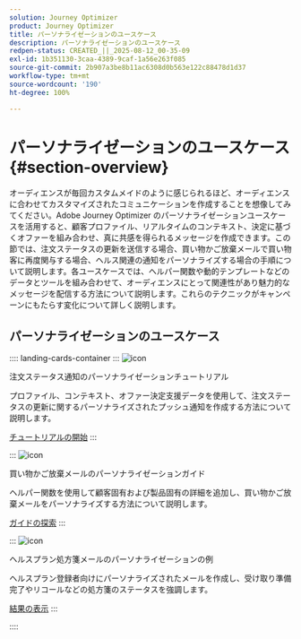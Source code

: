 ```yaml
---
solution: Journey Optimizer
product: Journey Optimizer
title: パーソナライゼーションのユースケース
description: パーソナライゼーションのユースケース
redpen-status: CREATED_||_2025-08-12_00-35-09
exl-id: 1b351130-3caa-4389-9caf-1a56e263f085
source-git-commit: 2b907a3be8b11ac6308d0b563e122c88478d1d37
workflow-type: tm+mt
source-wordcount: '190'
ht-degree: 100%

---
```


# パーソナライゼーションのユースケース{#section-overview}

オーディエンスが毎回カスタムメイドのように感じられるほど、オーディエンスに合わせてカスタマイズされたコミュニケーションを作成することを想像してみてください。Adobe Journey Optimizer のパーソナライゼーションユースケースを活用すると、顧客プロファイル、リアルタイムのコンテキスト、決定に基づくオファーを組み合わせ、真に共感を得られるメッセージを作成できます。この節では、注文ステータスの更新を送信する場合、買い物かご放棄メールで買い物客に再度関与する場合、ヘルス関連の通知をパーソナライズする場合の手順について説明します。各ユースケースでは、ヘルパー関数や動的テンプレートなどのデータとツールを組み合わせて、オーディエンスにとって関連性があり魅力的なメッセージを配信する方法について説明します。これらのテクニックがキャンペーンにもたらす変化について詳しく説明します。

## パーソナライゼーションのユースケース

:::: landing-cards-container
:::
![icon](https://cdn.experienceleague.adobe.com/icons/circle-play.svg?lang=ja)

注文ステータス通知のパーソナライゼーションチュートリアル

プロファイル、コンテキスト、オファー決定支援データを使用して、注文ステータスの更新に関するパーソナライズされたプッシュ通知を作成する方法について説明します。

[チュートリアルの開始](../using/personalization/personalization-use-case.md)
:::

:::
![icon](https://cdn.experienceleague.adobe.com/icons/bullseye.svg?lang=ja)

買い物かご放棄メールのパーソナライゼーションガイド

ヘルパー関数を使用して顧客固有および製品固有の詳細を追加し、買い物かご放棄メールをパーソナライズする方法について説明します。

[ガイドの探索](../using/personalization/personalization-use-case-helper-functions.md)
:::

:::
![icon](https://cdn.experienceleague.adobe.com/icons/bullseye.svg?lang=ja)

ヘルスプラン処方箋メールのパーソナライゼーションの例

ヘルスプラン登録者向けにパーソナライズされたメールを作成し、受け取り準備完了やリコールなどの処方箋のステータスを強調します。

[結果の表示](../using/personalization/perso-uc-plan-prescriptions.md)
:::

::::
